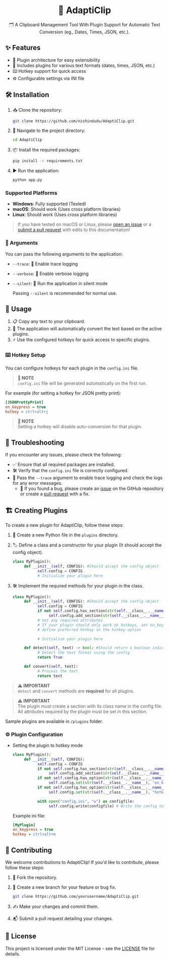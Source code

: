 <h1 align="center">🚀 AdaptiClip</h1>
<p align="center">🗂️ A Clipboard Management Tool With Plugin Support for Automatic Text Conversion (eg., Dates, Times, JSON, etc.).</p>

## ✨ Features
- 🧩 Plugin architecture for easy extensibility
- 📅 Includes plugins for various text formats (dates, times, JSON, etc.)
- ⌨️ Hotkey support for quick access
- ⚙️ Configurable settings via INI file

## 🛠️ Installation
1. 📥 Clone the repository:
    ```bash
    git clone https://github.com/nishindudu/AdaptiClip.git
    ```
2. 📂 Navigate to the project directory:
    ```bash
    cd AdaptiClip
    ```
3. 📦 Install the required packages:
    ```bash
    pip install -r requirements.txt
    ```
4. ▶️ Run the application:
    ```bash
    python app.py
    ```

### Supported Platforms
- **Windows**: Fully supported (Tested)
- **macOS**: Should work (Uses cross platform libraries)
- **Linux**: Should work (Uses cross platform libraries)

> If you have tested on macOS or Linux, please [open an issue](https://github.com/nishindudu/AdaptiClip/issues) or a [submit a pull request](https://github.com/nishindudu/AdaptiClip/pulls) with edits to this documentation!

### 📝 Arguments
You can pass the following arguments to the application:

- `--trace`: 🐞 Enable trace logging
- `--verbose`: 📢 Enable verbose logging
- `--silent`: 🤫 Run the application in silent mode

     Passing `--silent` is recommended for normal use.

## 🚦 Usage
1. 📋 Copy any text to your clipboard.
2. 🔄 The application will automatically convert the text based on the active plugins.
3. ⚡ Use the configured hotkeys for quick access to specific plugins.

### ⌨️ Hotkey Setup
You can configure hotkeys for each plugin in the `config.ini` file.
> <b>📝 NOTE</b><br>
> `config.ini` file will be generated automatically on the first run.

For example (for setting a hotkey for JSON pretty print):

```ini
[JSONPrettyPrint]
on_keypress = true
hotkey = ctrl+alt+j
```

> <b>📝 NOTE</b><br>
> Setting a hotkey will disable auto-conversion for that plugin.

## 🧰 Troubleshooting
If you encounter any issues, please check the following:
- ✅ Ensure that all required packages are installed.
- 🛠️ Verify that the `config.ini` file is correctly configured.
- 🐞 Pass the `--trace` argument to enable trace logging and check the logs for any error messages.
     - 🐛 If you found a bug, please create an [issue](https://github.com/nishindudu/AdaptiClip/issues) on the GitHub repository or create a [pull request](https://github.com/nishindudu/AdaptiClip/pulls) with a fix.

## 🏗️ Creating Plugins
To create a new plugin for AdaptiClip, follow these steps:

1. 📄 Create a new Python file in the `plugins` directory.

2. 🏷️ Define a class and a constructor for your plugin (It should accept the config object).
     ```python
     class MyPlugin():
          def __init__(self, CONFIG): #Should accept the config object
                self.config = CONFIG
                # Initialize your plugin here
     ```

3. 🛠️ Implement the required methods for your plugin in the class.
     ```python
     class MyPlugin():
          def __init__(self, CONFIG): #Should accept the config object
                self.config = CONFIG
                if not self.config.has_section(str(self.__class__.__name__)):
                     self.config.add_section(str(self.__class__.__name__)) #Required and all attributes must be set in this section
                # Set any required attributes
                # If your plugin should only work on hotkeys, set on_keypress = true in the config file
                # define preferred hotkey in the hotkey option

                # Initialize your plugin here

          def detect(self, text) -> bool: #Should return a boolean indicating if the text is in the expected format
                # Detect the text format using the config
                return True

          def convert(self, text):
                # Process the text
                return text
     ```
> <b>⚠️ IMPORTANT</b><br>
> `detect` and `convert` methods are **required** for all plugins.

> <b>⚠️ IMPORTANT</b><br>
> The plugin must create a section with its class name in the config file. All attributes required by the plugin must be set in this section.

Sample plugins are available in `/plugins` folder.

### ⚙️ Plugin Configuration

- Setting the plugin to hotkey mode
     ```python
     class MyPlugin():
          def __init__(self, CONFIG):
                self.config = CONFIG
                if not self.config.has_section(str(self.__class__.__name__)):
                     self.config.add_section(str(self.__class__.__name__))
                if not self.config.has_option(str(self.__class__.__name__), "on_keypress"):
                     self.config.set(str(self.__class__.__name__), "on_keypress", "true") # Setting this will disable auto-conversion
                if not self.config.has_option(str(self.__class__.__name__), "hotkey"):
                     self.config.set(str(self.__class__.__name__), "hotkey", "ctrl+alt+m") # Setting a hotkey is required if your plugin is in hotkey only mode

                with open("config.ini", "w") as configfile:
                     self.config.write(configfile) # Write the config to the file
     ```
     Example ini file:
     ```ini
     [MyPlugin]
     on_keypress = true
     hotkey = ctrl+alt+m
     ```

## 🤝 Contributing
We welcome contributions to AdaptiClip! If you'd like to contribute, please follow these steps:
1. 🍴 Fork the repository.

2. 🌿 Create a new branch for your feature or bug fix.
     ```bash
     git clone https://github.com/yourusername/AdaptiClip.git
     ```

3. ✍️ Make your changes and commit them.

4. 📬 Submit a pull request detailing your changes.

## 📜 License

This project is licensed under the MIT License - see the [LICENSE](LICENSE) file for details.